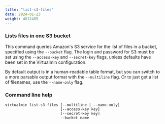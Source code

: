 ```yaml
---
title: "list-s3-files"
date: 2024-01-23
weight: 4012485
---
```


### Lists files in one S3 bucket

This command queries Amazon's S3 service for the list of files in a bucket, specified using the `--bucket` flag. The login and password for S3 must be set using the `--access-key` and `--secret-key` flags, unless defaults have been set in the Virtualmin configuration.

By default output is in a human-readable table format, but you can switch to a more parsable output format with the `--multiline` flag. Or to just get a list of filenames, use the `--name-only` flag.

### Command line help

```text
virtualmin list-s3-files [--multiline | --name-only]
                         [--access-key key]
                         [--secret-key key]
                         --bucket name
```
